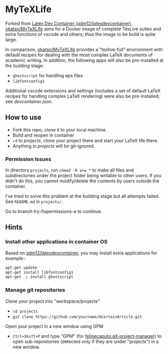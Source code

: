 # MyTeXLife
Forked from [Latex Dev Container (qdm12/latexdevcontainer)](https://github.com/qdm12/latexdevcontainer), [okatsn/MyTeXLife](https://github.com/okatsn/MyTeXLife.git) aims for a Docker image of complete TexLive suites and extra functions of vscode and others; thus the image to be build is quite large.



In comparison, [okatsn/MyTeXLife](https://github.com/okatsn/MyTeXLife.git) provides a "texlive-full" environment with default recipes for dealing with the most complex LaTeX documents of academic writing.
In addition, the following apps will also be pre-installed at the building stage:
- `ghostscript` for handling eps files
- `libfontconfig1`

Additional vscode extensions and settings (includes a set of default LaTeX recipes for handling complex LaTeX rendering) were also be pre-installed; see *devcontainer.json*.

## How to use
- Fork this repo; clone it to your local machine.
- Build and reopen in container
- `cd` to *projects*, clone your project there and start your LaTeX life there.
- Anything in *projects* will be git-ignored.

### Permission Issues
In directory `projects`, run `chmod -R a+w *` to make all files and subdirectories under the project folder being writable to other users. If you didn't do this, you cannot modify/delete the contents by users outside the container.

I've tried to solve this problem at the building stage but all attempts failed. See `README.md` in `projects/`.

Go to branch try-fixpermissions-a to continue.

## Hints

### Install other applications in container OS
Based on [qdm12/latexdevcontainer](https://github.com/qdm12/latexdevcontainer), you may install extra applications for example::
```bash
apt-get update
apt-get install libfontconfig1
apt-get -y install ghostscript
```

### Manage git repositories
Clone your project into "workspace/projects"
- `cd projects`
- `git clone https://github.com/yourname/ACertainArticle.git`

Open your project in a new window using GPM
- `Ctrl+Shift+P` and type "GPM" (for [felipecaputo.git-project-manager](https://github.com/felipecaputo/git-project-manager)) to open sub-repositories (detected only if they are under "projects") in a new window.
